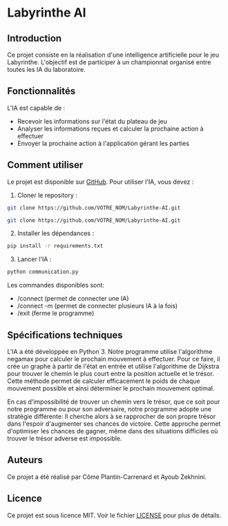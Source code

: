 # Labyrinthe AI

## Introduction

Ce projet consiste en la réalisation d'une intelligence artificielle pour le jeu Labyrinthe. L'objectif est de participer à un championnat organisé entre toutes les IA du laboratoire.

## Fonctionnalités

L'IA est capable de :

- Recevoir les informations sur l'état du plateau de jeu
- Analyser les informations reçues et calculer la prochaine action à effectuer
- Envoyer la prochaine action à l'application gérant les parties

## Comment utiliser

Le projet est disponible sur [GitHub](https://www.youtube.com/watch?v=dQw4w9WgXcQ&ab_channel=RickAstley). Pour utiliser l'IA, vous devez :

1. Cloner le repository :
```bash
git clone https://github.com/VOTRE_NOM/Labyrinthe-AI.git
```
```bash
git clone https://github.com/VOTRE_NOM/Labyrinthe-AI.git
```
2. Installer les dépendances :
```bash
pip install -r requirements.txt
```
3. Lancer l'IA :
```bash
python communication.py
```
Les commandes disponibles sont:

- /connect (permet de connecter une IA)
- /connect -m (permet de connecter plusieurs IA à la fois)
- /exit (ferme le programme)

## Spécifications techniques

L'IA a été développée en Python 3.
Notre programme utilise l'algorithme negamax pour calculer le prochain mouvement à effectuer. Pour ce faire, il crée un graphe à partir de l'état en entrée et utilise l'algorithme de Dijkstra pour trouver le chemin le plus court entre la position actuelle et le trésor. Cette méthode permet de calculer efficacement le poids de chaque mouvement possible et ainsi déterminer le prochain mouvement optimal.

En cas d'impossibilité de trouver un chemin vers le trésor, que ce soit pour notre programme ou pour son adversaire, notre programme adopte une stratégie différente: Il cherche alors à se rapprocher de son propre trésor dans l'espoir d'augmenter ses chances de victoire. Cette approche permet d'optimiser les chances de gagner, même dans des situations difficiles où trouver le trésor adverse est impossible.


## Auteurs

Ce projet a été réalisé par Côme Plantin-Carrenard et Ayoub Zekhnini.

## Licence

Ce projet est sous licence MIT. Voir le fichier [LICENSE](https://github.com/comus3/PROJET-INFO-22352-22371-/blob/main/LICENCE) pour plus de détails.

